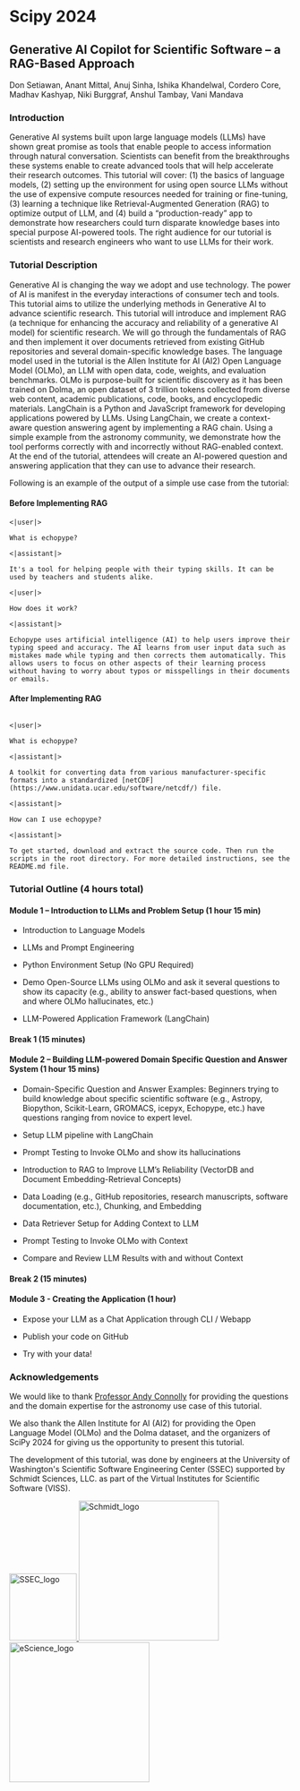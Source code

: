 # Scipy 2024

## Generative AI Copilot for Scientific Software – a RAG-Based Approach

Don Setiawan,
Anant Mittal,
Anuj Sinha,
Ishika Khandelwal,
Cordero Core,
Madhav Kashyap,
Niki Burggraf,
Anshul Tambay,
Vani Mandava

### Introduction

Generative AI systems built upon large language models (LLMs) have shown great promise as tools that enable people to access information through natural conversation. Scientists can benefit from the breakthroughs these systems enable to create advanced tools that will help accelerate their research outcomes. This tutorial will cover: (1) the basics of language models, (2) setting up the environment for using open source LLMs without the use of expensive compute resources needed for training or fine-tuning, (3) learning a technique like Retrieval-Augmented Generation (RAG) to optimize output of LLM, and (4) build a “production-ready” app to demonstrate how researchers could turn disparate knowledge bases into special purpose AI-powered tools. The right audience for our tutorial is scientists and research engineers who want to use LLMs for their work.  

### Tutorial Description

Generative AI is changing the way we adopt and use technology. The power of AI is manifest in the everyday interactions of consumer tech and tools. This tutorial aims to utilize the underlying methods in Generative AI to advance scientific research. This tutorial will introduce and implement RAG (a technique for enhancing the accuracy and reliability of a generative AI model) for scientific research. We will go through the fundamentals of RAG and then implement it over documents retrieved from existing GitHub repositories and several domain-specific knowledge bases. The language model used in the tutorial is the Allen Institute for AI (AI2) Open Language Model (OLMo), an LLM with open data, code, weights, and evaluation benchmarks. OLMo is purpose-built for scientific discovery as it has been trained on Dolma, an open dataset of 3 trillion tokens collected from diverse web content, academic publications, code, books, and encyclopedic materials. LangChain is a Python and JavaScript framework for developing applications powered by LLMs. Using LangChain, we create a context-aware question answering agent by implementing a RAG chain. Using a simple example from the astronomy community, we demonstrate how the tool performs correctly with and incorrectly without RAG-enabled context. At the end of the tutorial, attendees will create an AI-powered question and answering application that they can use to advance their research.  

Following is an example of the output of a simple use case from the tutorial:

#### Before Implementing RAG

```
<|user|> 

What is echopype?  

<|assistant|> 

It's a tool for helping people with their typing skills. It can be used by teachers and students alike. 

<|user|> 

How does it work?  

<|assistant|> 

Echopype uses artificial intelligence (AI) to help users improve their typing speed and accuracy. The AI learns from user input data such as mistakes made while typing and then corrects them automatically. This allows users to focus on other aspects of their learning process without having to worry about typos or misspellings in their documents or emails. 

```

#### After Implementing RAG

```

<|user|> 

What is echopype?  

<|assistant|> 

A toolkit for converting data from various manufacturer-specific formats into a standardized [netCDF](https://www.unidata.ucar.edu/software/netcdf/) file.  

<|assistant|> 

How can I use echopype?  

<|assistant|> 

To get started, download and extract the source code. Then run the scripts in the root directory. For more detailed instructions, see the README.md file. 

```

### Tutorial Outline (4 hours total)

#### Module 1 – Introduction to LLMs and Problem Setup (1 hour 15 min)

- Introduction to Language Models

- LLMs and Prompt Engineering

- Python Environment Setup (No GPU Required)

- Demo Open-Source LLMs using OLMo and ask it several questions to show its capacity (e.g., ability to answer fact-based questions, when and where OLMo hallucinates, etc.)

- LLM-Powered Application Framework (LangChain)

#### Break 1 (15 minutes)

#### Module 2 – Building LLM-powered Domain Specific Question and Answer System (1 hour 15 mins)

- Domain-Specific Question and Answer Examples: Beginners trying to build knowledge about specific scientific software (e.g., Astropy, Biopython, Scikit-Learn, GROMACS, icepyx, Echopype, etc.) have questions ranging from novice to expert level.

- Setup LLM pipeline with LangChain

- Prompt Testing to Invoke OLMo and show its hallucinations

- Introduction to RAG to Improve LLM’s Reliability (VectorDB and Document Embedding-Retrieval Concepts)

- Data Loading (e.g., GitHub repositories, research manuscripts, software documentation, etc.), Chunking, and Embedding

- Data Retriever Setup for Adding Context to LLM

- Prompt Testing to Invoke OLMo with Context

- Compare and Review LLM Results with and without Context

#### Break 2 (15 minutes)

#### Module 3 - Creating the Application (1 hour)

- Expose your LLM as a Chat Application through CLI / Webapp

- Publish your code on GitHub

- Try with your data!

### Acknowledgements

We would like to thank [Professor Andy Connolly](https://escience.washington.edu/member/andy-connolly/) for providing the questions and the domain expertise for the astronomy use case of this tutorial.

We also thank the Allen Institute for AI (AI2) for providing the Open Language Model (OLMo) and the Dolma dataset, and the organizers of SciPy 2024 for giving us the opportunity to present this tutorial.

The development of this tutorial, was done by engineers at the University of Washington's Scientific Software Engineering Center (SSEC) supported by Schmidt Sciences, LLC. as part of the Virtual Institutes for Scientific Software (VISS).

<div>
  <a href="https://escience.washington.edu/software-engineering/ssec/">
    <img src="https://avatars.githubusercontent.com/u/122321194?s=200&v=4" alt="SSEC_logo" width="120">
  </a>
  <a href="https://www.schmidtsciences.org/viss/">
    <img src="https://www.schmidtsciences.org/wp-content/themes/schmidt-sciences/images/logo.png" alt="Schmidt_logo" width="250">
  </a>
  <a href="https://escience.washington.edu/">
    <img src="https://escience.washington.edu/wp-content/uploads/2022/07/escience-logo-768x193.png" alt="eScience_logo" width="250">
  </a>
</div>
